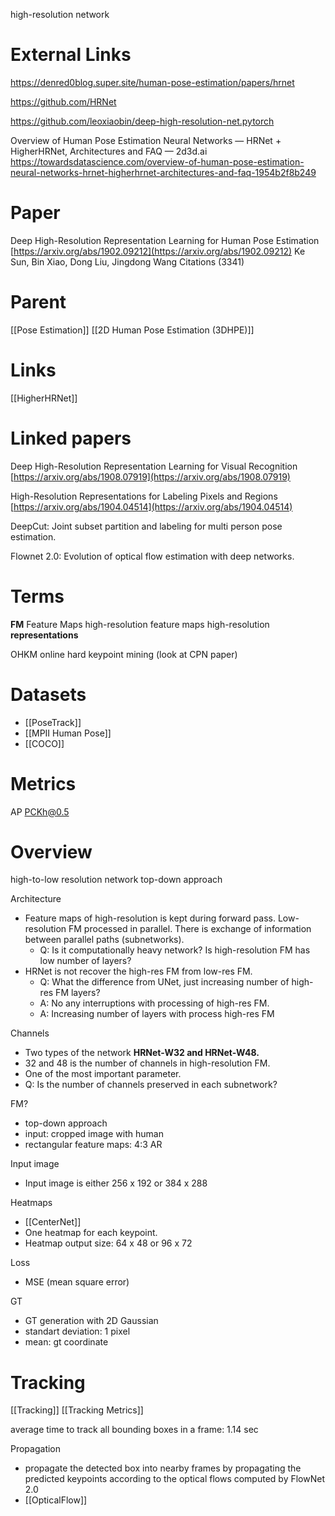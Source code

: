 
high-resolution network
# External Links

https://denred0blog.super.site/human-pose-estimation/papers/hrnet

https://github.com/HRNet

https://github.com/leoxiaobin/deep-high-resolution-net.pytorch

Overview of Human Pose Estimation Neural Networks — HRNet + HigherHRNet, Architectures and FAQ — 2d3d.ai
https://towardsdatascience.com/overview-of-human-pose-estimation-neural-networks-hrnet-higherhrnet-architectures-and-faq-1954b2f8b249


# Paper

Deep High-Resolution Representation Learning for Human Pose Estimation
[https://arxiv.org/abs/1902.09212](https://arxiv.org/abs/1902.09212)
Ke Sun, Bin Xiao, Dong Liu, Jingdong Wang
Citations (3341)

# Parent

[[Pose Estimation]]
[[2D Human Pose Estimation (3DHPE)]]

# Links

[[HigherHRNet]]

# Linked papers

Deep High-Resolution Representation Learning for Visual Recognition
[https://arxiv.org/abs/1908.07919](https://arxiv.org/abs/1908.07919)

High-Resolution Representations for Labeling Pixels and Regions
[https://arxiv.org/abs/1904.04514](https://arxiv.org/abs/1904.04514)

DeepCut: Joint subset partition and labeling for multi person pose estimation.

Flownet 2.0: Evolution of optical flow estimation with deep networks.


# Terms

**FM**
Feature Maps
high-resolution feature maps
high-resolution **representations**

OHKM
online hard keypoint mining
(look at CPN paper)

# Datasets

- [[PoseTrack]]
- [[MPII Human Pose]]
- [[COCO]]

# Metrics

AP
PCKh@0.5

# Overview

high-to-low resolution network
top-down approach

Architecture
- Feature maps of high-resolution is kept during forward pass. Low-resolution FM processed in parallel. There is exchange of information between parallel paths (subnetworks).
	- Q: Is it computationally heavy network? Is high-resolution FM has low number of layers?
- HRNet is not recover the high-res FM from low-res FM.
	- Q: What the difference from UNet, just increasing number of high-res FM layers?
	- A: No any interruptions with processing of high-res FM.
	- A: Increasing number of layers with process high-res FM

Channels
- Two types of the network **HRNet-W32 and HRNet-W48.**
- 32 and 48 is the number of channels in high-resolution FM.
- One of the most important parameter.
- Q: Is the number of channels preserved in each subnetwork?


FM?
- top-down approach
- input: cropped image with human
- rectangular feature maps: 4:3 AR

Input image
- Input image is either 256 x 192 or 384 x 288

Heatmaps
- [[CenterNet]]
- One heatmap for each keypoint.
- Heatmap output size: 64 x 48 or 96 x 72

Loss
- MSE (mean square error)

GT
- GT generation with 2D Gaussian
- standart deviation: 1 pixel
- mean: gt coordinate


# Tracking

[[Tracking]]
[[Tracking Metrics]]

average time to track all bounding boxes in a frame: 1.14 sec

Propagation
- propagate the detected box into nearby frames by propagating the predicted keypoints according to the optical flows computed by FlowNet 2.0
- [[OpticalFlow]]